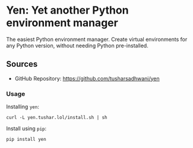# Yen: Yet another Python environment manager

The easiest Python environment manager. Create virtual environments for any Python version, without needing Python pre-installed.

## Sources

- GitHub Repository: https://github.com/tusharsadhwani/yen

### Usage

Installing `yen`:
```shell
curl -L yen.tushar.lol/install.sh | sh
```

Install using `pip`:
```shell
pip install yen
```
